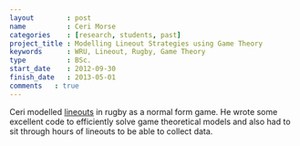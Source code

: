 ```yaml
---
layout        : post
name          : Ceri Morse
categories    : [research, students, past]
project_title : Modelling Lineout Strategies using Game Theory
keywords      : WRU, Lineout, Rugby, Game Theory
type          : BSc.
start_date    : 2012-09-30
finish_date   : 2013-05-01
comments   : true
---
```


Ceri modelled [lineouts](http://en.wikipedia.org/wiki/Line-out_(rugby_union)) in rugby as a normal form game. He wrote some excellent code to efficiently solve game theoretical models and also had to sit through hours of lineouts to be able to collect data.
